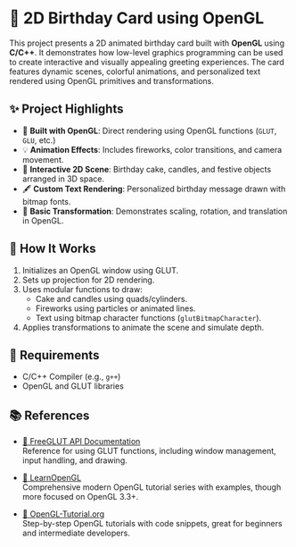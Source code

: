 # 🎉 2D Birthday Card using OpenGL

This project presents a 2D animated birthday card built with **OpenGL** using **C/C++**. It demonstrates how low-level graphics programming can be used to create interactive and visually appealing greeting experiences. The card features dynamic scenes, colorful animations, and personalized text rendered using OpenGL primitives and transformations.

## ✨ Project Highlights

- 🧱 **Built with OpenGL**: Direct rendering using OpenGL functions (`GLUT`, `GLU`, etc.)
- 💡 **Animation Effects**: Includes fireworks, color transitions, and camera movement.
- 🎂 **Interactive 2D Scene**: Birthday cake, candles, and festive objects arranged in 3D space.
- 🖋️ **Custom Text Rendering**: Personalized birthday message drawn with bitmap fonts.
- 📐 **Basic Transformation**: Demonstrates scaling, rotation, and translation in OpenGL.

## 🧪 How It Works

1. Initializes an OpenGL window using GLUT.
2. Sets up projection for 2D rendering.
3. Uses modular functions to draw:
   - Cake and candles using quads/cylinders.
   - Fireworks using particles or animated lines.
   - Text using bitmap character functions (`glutBitmapCharacter`).
4. Applies transformations to animate the scene and simulate depth.

## 🔧 Requirements

- C/C++ Compiler (e.g., `g++`)
- OpenGL and GLUT libraries

## 📚 References

- [📘 FreeGLUT API Documentation](https://freeglut.sourceforge.net/docs/api.php)  
  Reference for using GLUT functions, including window management, input handling, and drawing.

- [📖 LearnOpenGL](https://learnopengl.com/)  
  Comprehensive modern OpenGL tutorial series with examples, though more focused on OpenGL 3.3+.

- [📙 OpenGL-Tutorial.org](https://www.opengl-tutorial.org/)  
  Step-by-step OpenGL tutorials with code snippets, great for beginners and intermediate developers.
